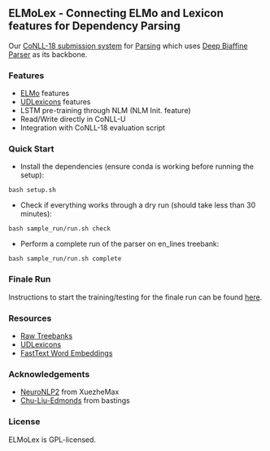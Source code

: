 ## ELMoLex - Connecting ELMo and Lexicon features for Dependency Parsing
Our [CoNLL-18 submission system](https://drive.google.com/open?id=1zD4Fa5OaL7YuxZNU7O-MhqyRKvFZ0H6s) for [Parsing](http://universaldependencies.org/conll18/) which uses [Deep Biaffine Parser](https://arxiv.org/abs/1611.01734) as its backbone.

### Features
* [ELMo](https://allennlp.org/elmo) features
* [UDLexicons](http://pauillac.inria.fr/~sagot/index.html#udlexicons) features
* LSTM pre-training through NLM (NLM Init. feature)
* Read/Write directly in CoNLL-U
* Integration with CoNLL-18 evaluation script

### Quick Start
* Install the dependencies (ensure conda is working before running the setup):
```
bash setup.sh
```
* Check if everything works through a dry run (should take less than 30 minutes):
```
bash sample_run/run.sh check
```
* Perform a complete run of the parser on en_lines treebank:
```
bash sample_run/run.sh complete
```

### Finale Run
Instructions to start the training/testing for the finale run can be found [here](https://github.com/ganeshjawahar/ELMoLex/tree/master/conll18/resources/finale_readme.txt).

### Resources
* [Raw Treebanks](http://universaldependencies.org/conll18/data.html)
* [UDLexicons](http://pauillac.inria.fr/~sagot/index.html#udlexicons)
* [FastText Word Embeddings](https://github.com/facebookresearch/fastText/blob/master/pretrained-vectors.md)

### Acknowledgements
* [NeuroNLP2](https://github.com/XuezheMax/NeuroNLP2) from XuezheMax
* [Chu-Liu-Edmonds](https://github.com/bastings/nlp1-2017-projects/blob/master/dep-parser/mst/mst.ipynb) from bastings

### License
ELMoLex is GPL-licensed.


